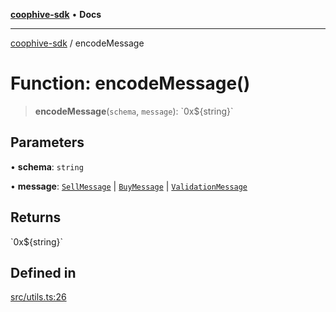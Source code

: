 [**coophive-sdk**](../README.md) • **Docs**

***

[coophive-sdk](../globals.md) / encodeMessage

# Function: encodeMessage()

> **encodeMessage**(`schema`, `message`): \`0x$\{string\}\`

## Parameters

• **schema**: `string`

• **message**: [`SellMessage`](../type-aliases/SellMessage.md) \| [`BuyMessage`](../type-aliases/BuyMessage.md) \| [`ValidationMessage`](../type-aliases/ValidationMessage.md)

## Returns

\`0x$\{string\}\`

## Defined in

[src/utils.ts:26](https://github.com/CoopHive/coophive-sdk/blob/14568f8ed39a1a97da258d7874396609b3c1d7b3/src/utils.ts#L26)
